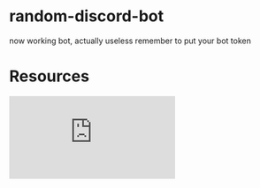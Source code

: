 # random-discord-bot
now working bot, actually useless
remember to put your bot token
# Resources
![Github](https://github.com/Rapptz/discord.py/blob/v1.7.3/examples/basic_bot.py)
